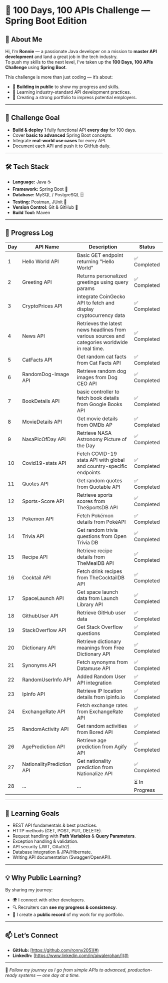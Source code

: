 # 🚀 100 Days, 100 APIs Challenge — Spring Boot Edition

## 👋 About Me

Hi, I’m **Ronnie** — a passionate Java developer on a mission to **master API development** and land a great job in the tech industry.  
To push my skills to the next level, I’ve taken up the **100 Days, 100 APIs Challenge** using **Spring Boot**.

This challenge is more than just coding — it’s about:

- 📢 **Building in public** to show my progress and skills.
- 🧠 Learning industry-standard API development practices.
- 💼 Creating a strong portfolio to impress potential employers.

---

## 🎯 Challenge Goal

- **Build & deploy** 1 fully functional API **every day** for 100 days.
- Cover **basic to advanced** Spring Boot concepts.
- Integrate **real-world use cases** for every API.
- Document each API and push it to GitHub daily.

---

## 🛠 Tech Stack

- **Language:** Java ☕
- **Framework:** Spring Boot 🌿
- **Database:** MySQL / PostgreSQL 🗄
- **Testing:** Postman, JUnit 🧪
- **Version Control:** Git & GitHub 🐙
- **Build Tool:** Maven

---

## 📅 Progress Log

| Day | API Name                  | Description                                                                                     | Status         |
| --- | ------------------------- | ----------------------------------------------------------------------------------------------- | -------------- |
| 1   | Hello World API           | Basic GET endpoint returning "Hello World"                                                      | ✅ Completed   |
| 2   | Greeting API              | Returns personalized greetings using query params                                               | ✅ Completed   |
| 3   | CryptoPrices API          | integrate CoinGecko API to fetch and display cryptocurrency data                                | ✅ Completed   |
| 4   | News API                  | Retrieves the latest news headlines from various sources and categories worldwide in real time. | ✅ Completed   |
| 5   | CatFacts API              | Get random cat facts from Cat Facts API                                                         | ✅ Completed   |
| 6   | RandomDog-Image API       | Retrieve random dog images from Dog CEO API                                                     | ✅ Completed   |
| 7   | BookDetails API           | basic controller to fetch book details from Google Books API                                    | ✅ Completed   |
| 8   | MovieDetails API          | Get movie details from OMDb AP                                                                  | ✅ Completed   |
| 9   | NasaPicOfDay API          | Retrieve NASA Astronomy Picture of the Day                                                      | ✅ Completed   |
| 10  | Covid19-stats API         | Fetch COVID-19 stats API with global and country-specific endpoints                             | ✅ Completed   |
| 11  | Quotes API                | Get random quotes from Quotable API                                                             | ✅ Completed   |
| 12  | Sports-Score API          | Retrieve sports scores from TheSportsDB API                                                     | ✅ Completed   |
| 13  | Pokemon API               | Fetch Pokémon details from PokéAPI                                                              | ✅ Completed   |
| 14  | Trivia API                | Get random trivia questions from Open Trivia DB                                                 | ✅ Completed   |
| 15  | Recipe API                | Retrieve recipe details from TheMealDB API                                                      | ✅ Completed   |
| 16  | Cocktail API              | Fetch drink recipes from TheCocktailDB API                                                      | ✅ Completed   |
| 17  | SpaceLaunch API           | Get space launch data from Launch Library API                                                   | ✅ Completed   |
| 18  | GithubUser API            | Retrieve GitHub user data                                                                       | ✅ Completed   |
| 19  | StackOverflow API         | Get Stack Overflow questions                                                                    | ✅ Completed   |
| 20  | Dictionary API            | Retrieve dictionary meanings from Free Dictionary API                                           | ✅ Completed   |
| 21  | Synonyms API              | Fetch synonyms from Datamuse API                                                                | ✅ Completed   |
| 22  | RandomUserInfo API        | Added Random User API integration                                                               | ✅ Completed   |
| 23  | IpInfo API                | Retrieve IP location details from ipinfo.io                                                     | ✅ Completed   |
| 24  | ExchangeRate API          | Fetch exchange rates from ExchangeRate API                                                      | ✅ Completed   |
| 25  | RandomActivity API        | Get random activities from Bored API                                                            | ✅ Completed   |
| 26  | AgePrediction API         | Retrieve age prediction from Agify API                                                          | ✅ Completed   |
| 27  | NationalityPrediction API | Get nationality prediction from Nationalize API                                                 | ✅ Completed   |
| 28  | ...                       | ...                                                                                             | ⏳ In Progress |

---

## 📖 Learning Goals

- REST API fundamentals & best practices.
- HTTP methods (GET, POST, PUT, DELETE).
- Request handling with **Path Variables** & **Query Parameters**.
- Exception handling & validation.
- API security (JWT, OAuth2).
- Database integration & JPA/Hibernate.
- Writing API documentation (Swagger/OpenAPI).

---

## 💡 Why Public Learning?

By sharing my journey:

- 🌍 I connect with other developers.
- 🔍 Recruiters can **see my progress & consistency**.
- 📂 I create a **public record** of my work for my portfolio.

---

## 📫 Let’s Connect

- **GitHub:** [https://github.com/ronny205](#)
- **LinkedIn:** [https://www.linkedin.com/in/aiwalerohan/](#)

---

💪 _Follow my journey as I go from simple APIs to advanced, production-ready systems — one day at a time._
